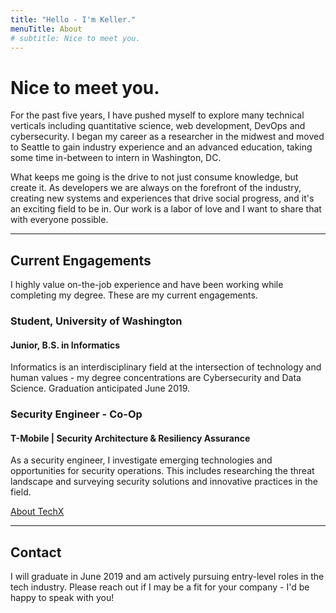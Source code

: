 ```yaml
---
title: "Hello - I'm Keller."
menuTitle: About
# subtitle: Nice to meet you.
---
```


# Nice to meet you.

For the past five years, I have pushed myself to explore many technical verticals including quantitative science, web development, DevOps and cybersecurity. I began my career as a researcher in the midwest and moved to Seattle to gain industry experience and an advanced education, taking some time in-between to intern in Washington, DC.

What keeps me going is the drive to not just consume knowledge, but create it. As developers we are always on the forefront of the industry, creating new systems and experiences that drive social progress, and it's an exciting field to be in. Our work is a labor of love and I want to share that with everyone possible.

---

## Current Engagements

I highly value on-the-job experience and have been working while completing my degree. These are my current engagements.

### Student, University of Washington
#### Junior, B.S. in Informatics

Informatics is an interdisciplinary field at the intersection of technology and human values - my degree concentrations are Cybersecurity and Data Science. Graduation anticipated June 2019.

### Security Engineer - Co-Op
#### T-Mobile | Security Architecture & Resiliency Assurance
As a security engineer, I investigate emerging technologies and opportunities for security operations. This includes researching the threat landscape and surveying security solutions and innovative practices in the field.

[About TechX](https://tmobile.careers/meet-our-teams/students-grads/techx)

---

## Contact

I will graduate in June 2019 and am actively pursuing entry-level roles in the tech industry. Please reach out if I may be a fit for your company - I'd be happy to speak with you!

